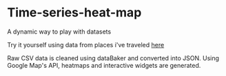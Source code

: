 # Time-series-heat-map
A dynamic way to play with datasets

Try it yourself using data from places i've traveled [here](https://ljsimpkin.github.io/Time-series-heat-map/)

Raw CSV data is cleaned using dataBaker and converted into JSON. Using Google Map's API, heatmaps and interactive widgets are generated.
